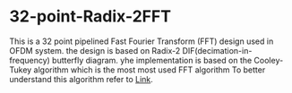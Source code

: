 # 32-point-Radix-2FFT
This is a 32 point pipelined Fast Fourier Transform (FFT) design used in OFDM system. 
the design is based on Radix-2 DIF(decimation-in-frequency) butterfly diagram.
yhe implementation is based on the Cooley-Tukey algorithm which is the most most used FFT algorithm To better understand this algorithm refer to [Link](https://pages.github.com/). 
